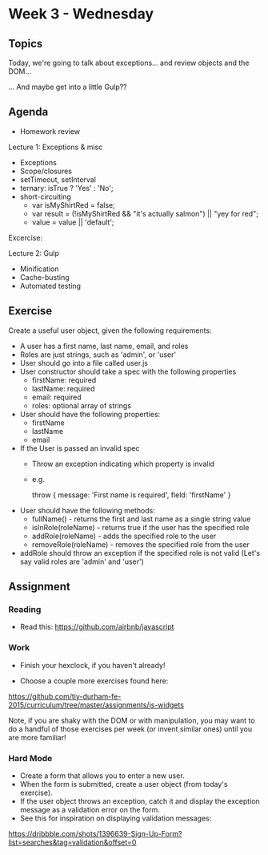 # Week 3 - Wednesday

## Topics

Today, we're going to talk about exceptions... and review objects and the DOM...

... And maybe get into a little Gulp??

## Agenda

- Homework review

Lecture 1: Exceptions & misc
  - Exceptions
  - Scope/closures
  - setTimeout, setInterval
  - ternary: isTrue ? 'Yes' : 'No';
  - short-circuiting
    - var isMyShirtRed = false;
    - var result = (!isMyShirtRed && "it's actually salmon") || "yey for red";
    - value = value || 'default';

Excercise:

Lecture 2: Gulp
  - Minification
  - Cache-busting
  - Automated testing

## Exercise

Create a useful user object, given the following requirements:

- A user has a first name, last name, email, and roles
- Roles are just strings, such as 'admin', or 'user'
- User should go into a file called user.js
- User constructor should take a spec with the following properties
  - firstName: required
  - lastName: required
  - email: required
  - roles: optional array of strings
- User should have the following properties:
  - firstName
  - lastName
  - email
- If the User is passed an invalid spec
  - Throw an exception indicating which property is invalid
  - e.g.

    throw {
      message: 'First name is required',
      field: 'firstName'
    }
- User should have the following methods:
  - fullName() - returns the first and last name as a single string value
  - isInRole(roleName) - returns true if the user has the specified role
  - addRole(roleName) - adds the specified role to the user
  - removeRole(roleName) - removes the specified role from the user
- addRole should throw an exception if the specified role is not valid
  (Let's say valid roles are 'admin' and 'user')

## Assignment

### Reading

- Read this: https://github.com/airbnb/javascript

### Work

- Finish your hexclock, if you haven't already!

- Choose a couple more exercises found here:

https://github.com/tiy-durham-fe-2015/curriculum/tree/master/assignments/js-widgets

Note, if you are shaky with the DOM or with manipulation, you may want to do
a handful of those exercises per week (or invent similar ones) until you are
more familiar!

### Hard Mode

- Create a form that allows you to enter a new user.
- When the form is submitted, create a user object (from today's exercise).
- If the user object throws an exception, catch it and display the exception
message as a validation error on the form.
- See this for inspiration on displaying validation messages:

https://dribbble.com/shots/1396639-Sign-Up-Form?list=searches&tag=validation&offset=0

